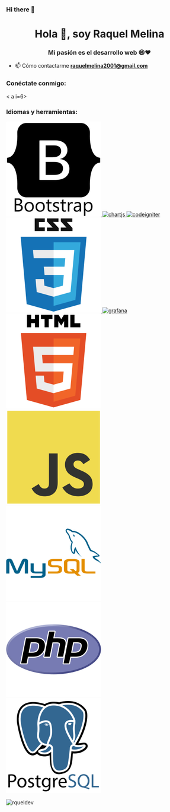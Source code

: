 ### Hi there 👋

<!--
**rqueldev/rqueldev** is a ✨ _special_ ✨ repository because its `README.md` (this file) appears on your GitHub profile.

Here are some ideas to get you started:

- 🔭 I’m currently working on ...
- 🌱 I’m currently learning ...
- 👯 I’m looking to collaborate on ...
- 🤔 I’m looking for help with ...
- 💬 Ask me about ...
- 📫 How to reach me: ...
- 😄 Pronouns: ...
- ⚡ Fun fact: ...
-->

<h1 align="center">Hola 👋, soy Raquel Melina</h1>
<h3 align="center">Mi pasión es el desarrollo web 😄❤️</h3>

- 📫 Cómo contactarme **raquelmelina2001@gmail.com**

<h3 align="left" >Conéctate conmigo:</h3>
<p align="left">
</p>< a i=6><h3 align="left">Idiomas y herramientas:</h3><p align="left"> <a href="https://getbootstrap.com" objetivo = "_blank" rel="noreferrer"> <img src="https://raw.githubusercontent.com/devicons/devicon/master/icons/bootstrap/bootstrap-plain-wordmark.svg" alt="arranque" ancho = "40" altura="40"/> </a> <a href="https://www.chartjs.org" objetivo = "_blank" rel="noreferrer"> <img src="https://www.chartjs.org/media/logo-title.svg" alt="chartjs" ancho = "40" altura="40"/> </a> <a href="https://codeigniter.com" objetivo = "_blank" rel="noreferrer"> <img src="https://cdn.worldvectorlogo.com/logos/codeigniter.svg" alt="codeigniter" ancho = "40" altura="40"/> </a> <a href="https://www.w3schools.com/css/" objetivo = "_blank" rel="noreferrer"> <img src="https://raw.githubusercontent.com/devicons/devicon/master/icons/css3/css3-original-wordmark.svg" alt="css3" ancho = "40" altura="40"/> </a> <a href="https://grafana.com" objetivo = "_blank" rel="noreferrer"> <img src="https://www.vectorlogo.zone/logos/grafana/grafana-icon.svg" alt="grafana" ancho = "40" altura="40"/> </a> <a href="https://www.w3.org/html/" objetivo = "_blank" rel="noreferrer"> <img src="https://raw.githubusercontent.com/devicons/devicon/master/icons/html5/html5-original-wordmark.svg" alt="html5" ancho = "40" altura="40"/> </a> <a href="https://developer.mozilla.org/en-US/docs/Web/JavaScript" objetivo = "_blank" rel="noreferrer"> <img src="https://raw.githubusercontent.com/devicons/devicon/master/icons/javascript/javascript-original.svg" alt="javascript" ancho = "40" altura="40"/> </a> <a href="https://www.mysql.com/" objetivo = "_blank" rel="noreferrer"> <img src="https://raw.githubusercontent.com/devicons/devicon/master/icons/mysql/mysql-original-wordmark.svg" alt="mysql" ancho = "40" altura="40"/> </a> <a href="https://www.php.net" objetivo = "_blank" rel="noreferrer"> <img src="https://raw.githubusercontent.com/devicons/devicon/master/icons/php/php-original.svg" alt="php" ancho = "40" altura="40"/> </a> <a href="https://www.postgresql.org" objetivo = "_blank" rel="noreferrer"> <img src="https://raw.githubusercontent.com/devicons/devicon/master/icons/postgresql/postgresql-original-wordmark.svg" alt="postgresql" ancho = "40" altura="40"/> </a> </p>




<p><img align="centro" src="https://github-readme-stats.vercel.app/api/top-langs?username=rqueldev&show_icons=true&locale=en&layout=compact" alt="rqueldev" /></p>
